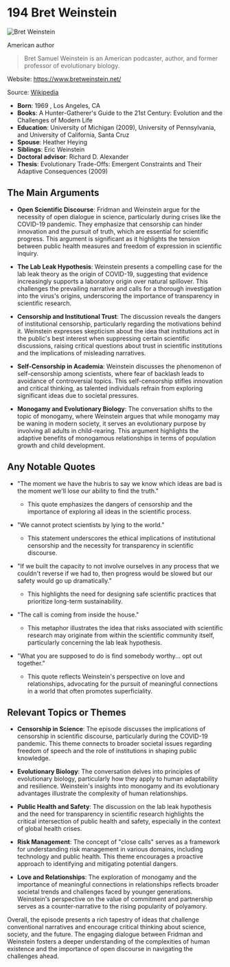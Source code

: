 # 194 Bret Weinstein


![Bret Weinstein](https://encrypted-tbn0.gstatic.com/images?q=tbn:ANd9GcQ6feLKCqbYiM2ktTNzx05XDgEuCmxDK2xbi-4htZU5N4tzq00tJJ46Mw&s=0)

American author

> Bret Samuel Weinstein is an American podcaster, author, and former professor of evolutionary biology.

Website: https://www.bretweinstein.net/

Source: [Wikipedia](https://en.wikipedia.org/wiki/Bret_Weinstein)

- **Born**: 1969 , Los Angeles, CA
- **Books**: A Hunter-Gatherer's Guide to the 21st Century: Evolution and the Challenges of Modern Life
- **Education**: University of Michigan (2009), University of Pennsylvania, and University of California, Santa Cruz
- **Spouse**: Heather Heying
- **Siblings**: Eric Weinstein
- **Doctoral advisor**: Richard D. Alexander
- **Thesis**: Evolutionary Trade-Offs: Emergent Constraints and Their Adaptive Consequences (2009)


## The Main Arguments

- **Open Scientific Discourse**: Fridman and Weinstein argue for the necessity of open dialogue in science, particularly during crises like the COVID-19 pandemic. They emphasize that censorship can hinder innovation and the pursuit of truth, which are essential for scientific progress. This argument is significant as it highlights the tension between public health measures and freedom of expression in scientific inquiry.

- **The Lab Leak Hypothesis**: Weinstein presents a compelling case for the lab leak theory as the origin of COVID-19, suggesting that evidence increasingly supports a laboratory origin over natural spillover. This challenges the prevailing narrative and calls for a thorough investigation into the virus's origins, underscoring the importance of transparency in scientific research.

- **Censorship and Institutional Trust**: The discussion reveals the dangers of institutional censorship, particularly regarding the motivations behind it. Weinstein expresses skepticism about the idea that institutions act in the public's best interest when suppressing certain scientific discussions, raising critical questions about trust in scientific institutions and the implications of misleading narratives.

- **Self-Censorship in Academia**: Weinstein discusses the phenomenon of self-censorship among scientists, where fear of backlash leads to avoidance of controversial topics. This self-censorship stifles innovation and critical thinking, as talented individuals refrain from exploring significant ideas due to societal pressures.

- **Monogamy and Evolutionary Biology**: The conversation shifts to the topic of monogamy, where Weinstein argues that while monogamy may be waning in modern society, it serves an evolutionary purpose by involving all adults in child-rearing. This argument highlights the adaptive benefits of monogamous relationships in terms of population growth and child development.

## Any Notable Quotes

- "The moment we have the hubris to say we know which ideas are bad is the moment we'll lose our ability to find the truth."
  - This quote emphasizes the dangers of censorship and the importance of exploring all ideas in the scientific process.

- "We cannot protect scientists by lying to the world."
  - This statement underscores the ethical implications of institutional censorship and the necessity for transparency in scientific discourse.

- "If we built the capacity to not involve ourselves in any process that we couldn't reverse if we had to, then progress would be slowed but our safety would go up dramatically."
  - This highlights the need for designing safe scientific practices that prioritize long-term sustainability.

- "The call is coming from inside the house."
  - This metaphor illustrates the idea that risks associated with scientific research may originate from within the scientific community itself, particularly concerning the lab leak hypothesis.

- "What you are supposed to do is find somebody worthy... opt out together."
  - This quote reflects Weinstein's perspective on love and relationships, advocating for the pursuit of meaningful connections in a world that often promotes superficiality.

## Relevant Topics or Themes

- **Censorship in Science**: The episode discusses the implications of censorship in scientific discourse, particularly during the COVID-19 pandemic. This theme connects to broader societal issues regarding freedom of speech and the role of institutions in shaping public knowledge.

- **Evolutionary Biology**: The conversation delves into principles of evolutionary biology, particularly how they apply to human adaptability and resilience. Weinstein's insights into monogamy and its evolutionary advantages illustrate the complexity of human relationships.

- **Public Health and Safety**: The discussion on the lab leak hypothesis and the need for transparency in scientific research highlights the critical intersection of public health and safety, especially in the context of global health crises.

- **Risk Management**: The concept of "close calls" serves as a framework for understanding risk management in various domains, including technology and public health. This theme encourages a proactive approach to identifying and mitigating potential dangers.

- **Love and Relationships**: The exploration of monogamy and the importance of meaningful connections in relationships reflects broader societal trends and challenges faced by younger generations. Weinstein's perspective on the value of commitment and partnership serves as a counter-narrative to the rising popularity of polyamory.

Overall, the episode presents a rich tapestry of ideas that challenge conventional narratives and encourage critical thinking about science, society, and the future. The engaging dialogue between Fridman and Weinstein fosters a deeper understanding of the complexities of human existence and the importance of open discourse in navigating the challenges ahead.